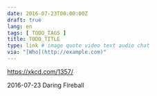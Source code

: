 ```yaml
---
date: 2016-07-23T00:00:00Z
draft: true
lang: en
tags: [ TODO_TAGS ]
title: TODO_TITLE
type: link # image quote video text audio chat
via: "[Who](http://example.com)"
---
```


<https://xkcd.com/1357/>

2016-07-23
Daring Fireball

